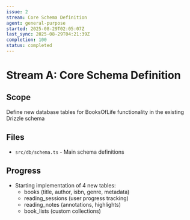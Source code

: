 ```yaml
---
issue: 2
stream: Core Schema Definition
agent: general-purpose
started: 2025-08-29T02:05:07Z
last_sync: 2025-08-29T04:21:39Z
completion: 100
status: completed
---
```


# Stream A: Core Schema Definition

## Scope
Define new database tables for BooksOfLife functionality in the existing Drizzle schema

## Files
- `src/db/schema.ts` - Main schema definitions

## Progress
- Starting implementation of 4 new tables:
  - books (title, author, isbn, genre, metadata)
  - reading_sessions (user progress tracking)
  - reading_notes (annotations, highlights)
  - book_lists (custom collections)